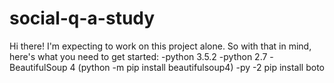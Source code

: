 # social-q-a-study

Hi there! I'm expecting to work on this project alone. So with that in mind, here's what you need to get started:
-python 3.5.2
-python 2.7
-BeautifulSoup 4 (python -m pip install beautifulsoup4)
-py -2 pip install boto
